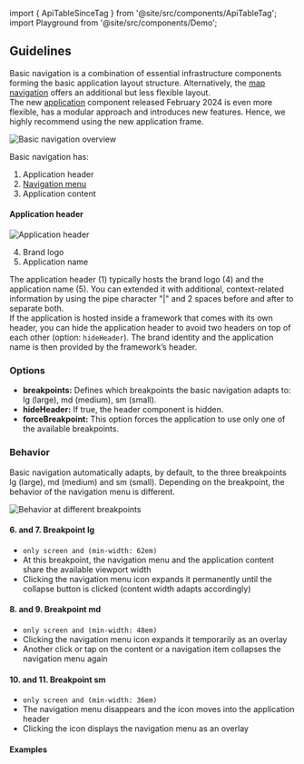 import { ApiTableSinceTag } from '@site/src/components/ApiTableTag';
import Playground from '@site/src/components/Demo';

## Guidelines

Basic navigation is a combination of essential infrastructure components forming the basic application layout structure. Alternatively, the [map navigation](./map-navigation.md) offers an additional but less flexible layout.  
The new [application](./../controls/application-frame/application.mdx) component released February 2024 is even more flexible, has a modular approach and introduces new features. Hence, we highly recommend using the new application frame.

![Basic navigation overview](https://www.figma.com/design/wEptRgAezDU1z80Cn3eZ0o/iX-Pattern-Illustrations?type=design&node-id=984-33226&mode=design&t=SxUA6AcHswBAiIzi-11)

Basic navigation has:

1. Application header
2. [Navigation menu](./../controls/application-frame/application-menu.md)
3. Application content

#### Application header

![Application header](https://www.figma.com/design/wEptRgAezDU1z80Cn3eZ0o/iX-Pattern-Illustrations?type=design&node-id=987-122161&mode=design&t=SxUA6AcHswBAiIzi-11)

4. Brand logo
5. Application name

The application header (1) typically hosts the brand logo (4) and the application name (5). You can extended it with additional, context-related information by using the pipe character "|" and 2 spaces before and after to separate both.  
If the application is hosted inside a framework that comes with its own header, you can hide the application header to avoid two headers on top of each other (option: `hideHeader`). The brand identity and the application name is then provided by the framework’s header.

### Options

- **breakpoints:** Defines which breakpoints the basic navigation adapts to: lg (large), md (medium), sm (small).
- **hideHeader:** If true, the header component is hidden.
- **forceBreakpoint:** This option forces the application to use only one of the available breakpoints.

### Behavior

Basic navigation automatically adapts, by default, to the three breakpoints lg (large), md (medium) and sm (small). Depending on the breakpoint, the behavior of the navigation menu is different.

![Behavior at different breakpoints](https://www.figma.com/design/wEptRgAezDU1z80Cn3eZ0o/iX-Pattern-Illustrations?type=design&node-id=984-57503&mode=design&t=SxUA6AcHswBAiIzi-11)

#### 6. and 7. Breakpoint lg

- `only screen and (min-width: 62em)`
- At this breakpoint, the navigation menu and the application content share the available viewport width
- Clicking the navigation menu icon expands it permanently until the collapse button is clicked (content width adapts accordingly)

#### 8. and 9. Breakpoint md

- `only screen and (min-width: 48em)`
- Clicking the navigation menu icon expands it temporarily as an overlay
- Another click or tap on the content or a navigation item collapses the navigation menu again

#### 10. and 11. Breakpoint sm

- `only screen and (min-width: 36em)`
- The navigation menu disappears and the icon moves into the application header
- Clicking the icon displays the navigation menu as an overlay

#### Examples

<Playground 
  name="application-breakpoints" 
  height="30rem" 
  noMargin 
  frameworks={{}}>
</Playground>
